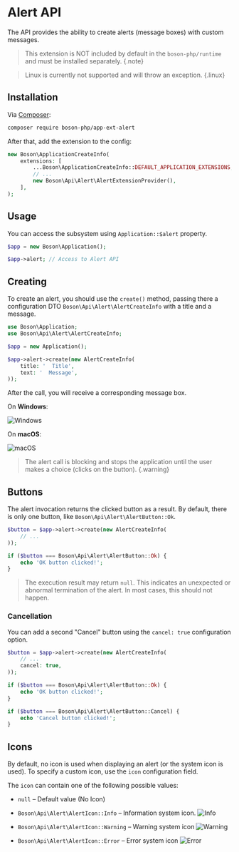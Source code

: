 # Alert API

The API provides the ability to create alerts (message boxes) with
custom messages.

> This extension is NOT included by default in the `boson-php/runtime`
> and must be installed separately.
{.note}

> Linux is currently not supported and will throw an exception.
{.linux}

## Installation

Via [Composer](https://getcomposer.org/doc/01-basic-usage.md#installing-dependencies):

```bash
composer require boson-php/app-ext-alert
```

After that, add the extension to the config:

```php
new Boson\ApplicationCreateInfo(
    extensions: [
        ...Boson\ApplicationCreateInfo::DEFAULT_APPLICATION_EXTENSIONS,
        // ...
        new Boson\Api\Alert\AlertExtensionProvider(),
    ],
);
```

## Usage

You can access the subsystem using `Application::$alert` property.

```php
$app = new Boson\Application();

$app->alert; // Access to Alert API
```

## Creating

To create an alert, you should use the `create()` method, passing there a
configuration DTO `Boson\Api\Alert\AlertCreateInfo` with a title and a message.

```php
use Boson\Application;
use Boson\Api\Alert\AlertCreateInfo;

$app = new Application();

$app->alert->create(new AlertCreateInfo(
    title: '  Title',
    text: '  Message',
));
```

After the call, you will receive a corresponding message box.

On **Windows**:

![Windows](https://habrastorage.org/webt/ka/jf/ih/kajfihxiiobgv7q5yqyjihbi88s.png)

On **macOS**:

![macOS](https://habrastorage.org/webt/xx/ne/ug/xxneug8ik7kymbt74gedjtki9yq.png)

> The alert call is blocking and stops the application until the user makes 
> a choice (clicks on the button).
{.warning}

## Buttons

The alert invocation returns the clicked button as a result. By default, 
there is only one button, like `Boson\Api\Alert\AlertButton::Ok`.

```php
$button = $app->alert->create(new AlertCreateInfo( 
    // ...
));

if ($button === Boson\Api\Alert\AlertButton::Ok) {
    echo 'OK button clicked!';
}
```

> The execution result may return `null`. This indicates an unexpected or
> abnormal termination of the alert. In most cases, this should not happen.

### Cancellation

You can add a second "Cancel" button using the `cancel: true` configuration 
option.

```php
$button = $app->alert->create(new AlertCreateInfo(
    // ...
    cancel: true,
));

if ($button === Boson\Api\Alert\AlertButton::Ok) {
    echo 'OK button clicked!';
}

if ($button === Boson\Api\Alert\AlertButton::Cancel) {
    echo 'Cancel button clicked!';
}
```

## Icons

By default, no icon is used when displaying an alert (or the system icon is 
used). To specify a custom icon, use the `icon` configuration field.

The `icon` can contain one of the following possible values:
- `null` – Default value (No Icon)
- `Boson\Api\Alert\AlertIcon::Info` – Information system icon.
  ![Info](https://habrastorage.org/webt/oc/33/sr/oc33srnf0y_ozlmiorlkkadkn7o.png)

- `Boson\Api\Alert\AlertIcon::Warning` – Warning system icon
  ![Warning](https://habrastorage.org/webt/w4/jv/jn/w4jvjn6qwfxltf1ayplwiqv0n_0.png)

- `Boson\Api\Alert\AlertIcon::Error` – Error system icon
  ![Error](https://habrastorage.org/webt/dr/mj/pb/drmjpbh_ume5zprtufyc2_dgu1u.png)

